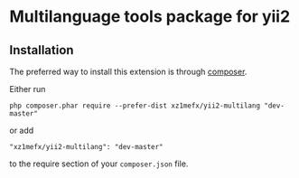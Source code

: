 Multilanguage tools package for yii2
=======================

Installation
------------

The preferred way to install this extension is through [composer](http://getcomposer.org/download/).

Either run

```
php composer.phar require --prefer-dist xz1mefx/yii2-multilang "dev-master"
```

or add

```
"xz1mefx/yii2-multilang": "dev-master"
```

to the require section of your `composer.json` file.

